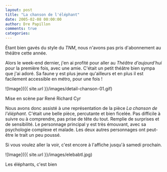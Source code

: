 ```yaml
---
layout: post
title: "La chanson de l'éléphant"
date: 2005-02-08 00:00:00
author: Dre Papillon
comments: true
categories: 
---
```



Étant bien gavés du style du *TNM*, nous n'avons pas pris d'abonnement au théâtre cette année.

Alors le week-end dernier, j'en ai profité pour aller au *Théâtre d'aujourd'hui* pour la première fois, avec une amie.  C'était un petit théâtre bien sympa que j'ai adoré.  Sa faune y est plus jeune qu'ailleurs et en plus il est facilement accessible en métro, pour une fois !

![Image]({{ site.url }}/images/detail-chanson-01.gif)
<div class="photoattrib">Mise en scène par René Richard Cyr</div>



Nous avons donc assisté à une représentation de la pièce *La chanson de l'éléphant*.  C'était une belle pièce, percutante et bien ficelée.  Pas difficile à suivre ou à comprendre, pas prise de tête du tout.  Remplie de surprises et de sensibilité.  Le personnage principal y est très émouvant, avec sa psychologie complexe et malade.  Les deux autres personnages ont peut-être le trait un peu poussé.

Si vous voulez aller la voir, c'est encore à l'affiche jusqu'à samedi prochain.

![Image]({{ site.url }}/images/elebabtl.jpg)
<div class="photoattrib">Les éléphants, c'est bien</div>

